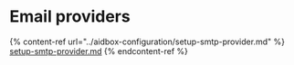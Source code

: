 # Email providers

{% content-ref url="../aidbox-configuration/setup-smtp-provider.md" %}
[setup-smtp-provider.md](../aidbox-configuration/setup-smtp-provider.md)
{% endcontent-ref %}

